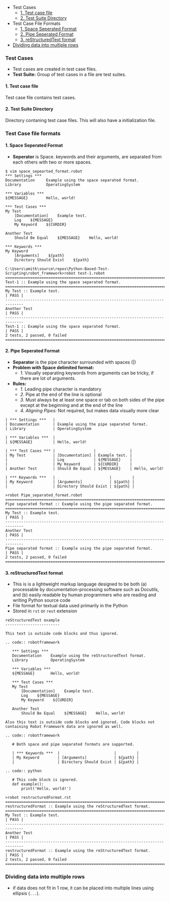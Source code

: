- Test Cases
  - [1. Test case file](#t1)
  - [2. Test Suite Directory](#t2)
- Test Case File Formats
  - [1. Space Seperated Format](#ssf)
  - [2. Pipe Seperated Format](#psf)
  - [3. reStructuredText format](#ret)
- [Dividing data into multiple rows](#dd)


<a name=tc></a>
### Test Cases
- Test cases are created in test case files.
- **Test Suite:** Group of test cases in a file are test suites.

<a name=t1></a>
#### 1. Test case file
Test case file contains test cases.

<a name=t2></a>
#### 2. Test Suite Directory
Directory contaning test case files. This will also have a initialization file.


### Test Case file formats
<a name=ssf></a>
#### 1. Space Seperated Format
- **Seperator** is Space. keywords and their arguments, are separated from each others with two or more spaces.
```robot
$ vim space_sepearted_format.robot
*** Settings ***
Documentation     Example using the space separated format.
Library           OperatingSystem

*** Variables ***
${MESSAGE}        Hello, world!

*** Test Cases ***
My Test
    [Documentation]    Example test.
    Log    ${MESSAGE}
    My Keyword    ${CURDIR}

Another Test
    Should Be Equal    ${MESSAGE}    Hello, world!

*** Keywords ***
My Keyword
    [Arguments]    ${path}
    Directory Should Exist    ${path}
    
C:\Users\amitk\source\repos\Python-Based-Test-Scripting\robot_framework>robot test-1.robot
==============================================================================
Test-1 :: Example using the space separated format.
==============================================================================
My Test :: Example test.                                              | PASS |
------------------------------------------------------------------------------
Another Test                                                          | PASS |
------------------------------------------------------------------------------
Test-1 :: Example using the space separated format.                   | PASS |
2 tests, 2 passed, 0 failed
==============================================================================
```

<a name=psf></a>
#### 2. Pipe Seperated Format
- **Separator** is the pipe character surrounded with spaces (|)
- **Problem with Space delimited format:** 
  - _1._ Visually separating keywords from arguments can be tricky, if there are lot of arguments.
- **Rules:**
  - _1._ Leading pipe character is mandatory
  - _2._ Pipe at the end of the line is optional
  - _3._ Must always be at least one space or tab on both sides of the pipe except at the beginning and at the end of the line 
  - _4. Aligning Pipes:_ Not required, but makes data visually more clear
```robot
| *** Settings ***   |
| Documentation      | Example using the pipe separated format.
| Library            | OperatingSystem

| *** Variables ***  |
| ${MESSAGE}         | Hello, world!

| *** Test Cases *** |                 |               |
| My Test            | [Documentation] | Example test. |
|                    | Log             | ${MESSAGE}    |
|                    | My Keyword      | ${CURDIR}     |
| Another Test       | Should Be Equal | ${MESSAGE}    | Hello, world!

| *** Keywords ***   |                        |         |
| My Keyword         | [Arguments]            | ${path} |
|                    | Directory Should Exist | ${path} |

>robot Pipe_separated_format.robot
==============================================================================
Pipe separated format :: Example using the pipe separated format.
==============================================================================
My Test :: Example test.                                              | PASS |
------------------------------------------------------------------------------
Another Test                                                          | PASS |
------------------------------------------------------------------------------
Pipe separated format :: Example using the pipe separated format.     | PASS |
2 tests, 2 passed, 0 failed
==============================================================================
```

<a name=ret></a>
#### 3. reStructuredText format
- This is  is a lightweight markup language designed to be both (a) processable by documentation-processing software such as Docutils, and (b) easily readable by human programmers who are reading and writing Python source code
-  File format for textual data used primarily in the Python
- Stored in `rst` or `rest` extension
```robot
reStructuredText example
------------------------

This text is outside code blocks and thus ignored.

.. code:: robotframework

   *** Settings ***
   Documentation    Example using the reStructuredText format.
   Library          OperatingSystem

   *** Variables ***
   ${MESSAGE}       Hello, world!

   *** Test Cases ***
   My Test
       [Documentation]    Example test.
       Log    ${MESSAGE}
       My Keyword    ${CURDIR}

   Another Test
       Should Be Equal    ${MESSAGE}    Hello, world!

Also this text is outside code blocks and ignored. Code blocks not
containing Robot Framework data are ignored as well.

.. code:: robotframework

   # Both space and pipe separated formats are supported.

   | *** Keywords ***  |                        |         |
   | My Keyword        | [Arguments]            | ${path} |
   |                   | Directory Should Exist | ${path} |

.. code:: python

   # This code block is ignored.
   def example():
       print('Hello, world!')

>robot restructuredFormat.rst
==============================================================================
restructuredFormat :: Example using the reStructuredText format.
==============================================================================
My Test :: Example test.                                              | PASS |
------------------------------------------------------------------------------
Another Test                                                          | PASS |
------------------------------------------------------------------------------
restructuredFormat :: Example using the reStructuredText format.      | PASS |
2 tests, 2 passed, 0 failed
==============================================================================
```

<a name=dd></a>
### Dividing data into multiple rows
- if data does not fit in 1 row, it can be placed into multiple lines using ellipsis (`...`).

